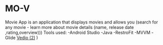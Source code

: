 # MO-V
Movie App is an application that displays movies and allows you (search for any movie - learn more about movie details (name, release date ,rating,overview)))
Tools used:
  -Android Studio
  -Java
  -RestroFit
  -MVVM
  -Glide
  [Vedio (2)](https://user-images.githubusercontent.com/44526915/148230936-605cdaf5-1165-4c04-b899-d5384195e9ea.mp4)
)

  
